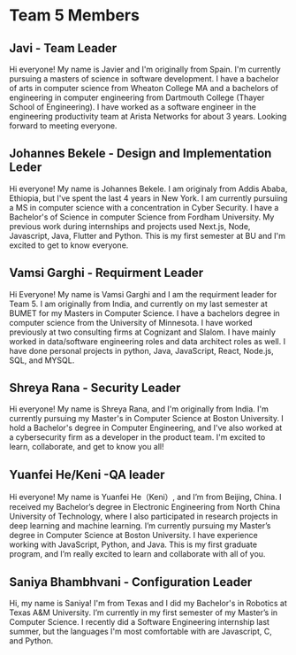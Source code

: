 # Team 5 Members

## Javi - Team Leader
Hi everyone! My name is Javier and I'm originally from Spain. I'm currently pursuing a masters of science in software development. I have a bachelor of arts in computer science from Wheaton College MA and a bachelors of engineering in computer engineering from Dartmouth College (Thayer School of Engineering). I have worked as a software engineer in the engineering productivity team at Arista Networks for about 3 years. Looking forward to meeting everyone.

## Johannes Bekele - Design and Implementation Leder
Hi everyone! My name is Johannes Bekele. I am originaly from Addis Ababa, Ethiopia, but I've spent the last 4 years in New York. I am currently pursuiing a MS in computer science with a concentration in Cyber Security. I have a Bachelor's of Science in computer Science from Fordham University. My previous work during internships and projects used Next.js, Node, Javascript, Java, Flutter and Python. This is my first semester at BU and I'm excited to get to know everyone.


## Vamsi Garghi - Requirment Leader
Hi Everyone! My name is Vamsi Garghi and I am the requirment leader for Team 5. I am originally from India, and currently on my last semester at BUMET for my Masters in Computer Science. I have a bachelors degree in computer science from the University of Minnesota. I have worked previously at two consulting firms at Cognizant and Slalom. I have mainly worked in data/software engineering roles and data architect roles as well. I have done personal projects in python, Java, JavaScript, React, Node.js, SQL, and MYSQL.


## Shreya Rana - Security Leader
Hi everyone! My name is Shreya Rana, and I'm originally from India. I'm currently pursuing my Master's in Computer Science at Boston University. I hold a Bachelor's degree in Computer Engineering, and I've also worked at a cybersecurity firm as a developer in the product team. I'm excited to learn, collaborate, and get to know you all!

## Yuanfei He/Keni -QA leader 
Hi everyone! My name is Yuanfei He（Keni）, and I’m from Beijing, China. I received my Bachelor’s degree in Electronic Engineering from North China University of Technology, where I also participated in research projects in deep learning and machine learning. I’m currently pursuing my Master’s degree in Computer Science at Boston University. I have experience working with JavaScript, Python, and Java. This is my first graduate program, and I’m really excited to learn and collaborate with all of you.

## Saniya Bhambhvani - Configuration Leader
Hi, my name is Saniya! I'm from Texas and I did my Bachelor's in Robotics at Texas A&M University. I’m currently in my first semester of my Master’s in Computer Science. I recently did a Software Engineering internship last summer, but the languages I'm most comfortable with are Javascript, C, and Python.